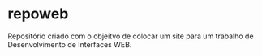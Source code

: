 # repoweb

Repositório criado com o objeitvo de colocar um site para um trabalho de Desenvolvimento de Interfaces WEB.
